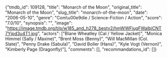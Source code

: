 {"tmdb_id": 109128, "title": "Monarch of the Moon", "original_title": "Monarch of the Moon", "slug_title": "monarch-of-the-moon", "date": "2006-05-10", "genre": "Com\u00e9die / Science-Fiction / Action", "score": "7.0/10", "synopsis": "", "image": "https://image.tmdb.org/t/p/w185_and_h278_bestv2/hmWWFiugFWalbjCNT7Yjpd3u4T1.jpg", "actors": ["Blane Wheatley (Cal / Yellow Jacket)", "Monica Himmel (Sally / Maxine)", "Brent Moss (Benny)", "Will MacMillan (Col. Slate)", "Penny Drake (Sabula)", "David Boller (Hans)", "Kyle Vogt (Vernon)", "Kimberly Page (Dragonfly)"], "comments": [], "recommandations_id": []}